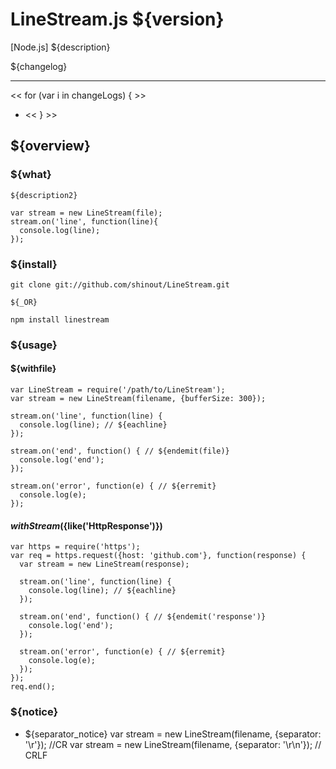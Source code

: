 LineStream.js ${version}
==========
[Node.js] ${description}

${changelog}

----------------
<< for (var i in changeLogs) { >>
* [${i}]: ${changeLogs[i]}
<< } >>

${overview}
----------------
### ${what} ###
    ${description2}
    
    var stream = new LineStream(file);
    stream.on('line', function(line){
      console.log(line);
    });


### ${install} ###
    git clone git://github.com/shinout/LineStream.git

    ${_OR}

    npm install linestream

### ${usage} ###
#### ${withfile} ####
    var LineStream = require('/path/to/LineStream');
    var stream = new LineStream(filename, {bufferSize: 300});

    stream.on('line', function(line) {
      console.log(line); // ${eachline}
    });

    stream.on('end', function() { // ${endemit(file)}
      console.log('end');
    });

    stream.on('error', function(e) { // ${erremit}
      console.log(e);
    });



#### ${withStream} (${like('HttpResponse')}) ####
    var https = require('https');
    var req = https.request({host: 'github.com'}, function(response) {
      var stream = new LineStream(response);

      stream.on('line', function(line) {
        console.log(line); // ${eachline}
      });

      stream.on('end', function() { // ${endemit('response')}
        console.log('end'); 
      });

      stream.on('error', function(e) { // ${erremit}
        console.log(e);
      });
    });
    req.end();


### ${notice} ###
* ${separator_notice}
    var stream = new LineStream(filename, {separator: '\r'});   //CR
    var stream = new LineStream(filename, {separator: '\r\n'}); // CRLF
